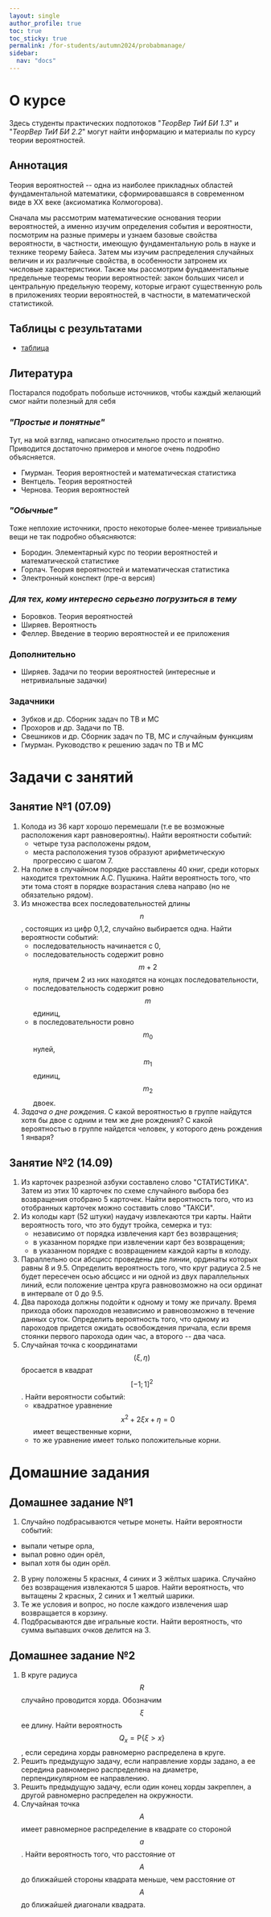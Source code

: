 ```yaml
---
layout: single
author_profile: true
toc: true
toc_sticky: true
permalink: /for-students/autumn2024/probabmanage/
sidebar:
  nav: "docs"
---
```


<script type="text/javascript" async
  src="https://cdn.mathjax.org/mathjax/latest/MathJax.js?config=TeX-MML-AM_CHTML">
</script>

# О курсе

Здесь студенты практических подпотоков
"*ТеорВер ТиИ БИ 1.3*" и "*ТеорВер ТиИ БИ 2.2*" могут найти информацию и материалы по курсу теории вероятностей.

## Аннотация

Теория вероятностей -- одна из наиболее прикладных областей фундаментальной математики,
сформировавшаяся в современном виде в XX веке (аксиоматика Колмогорова).

Сначала мы рассмотрим математические основания теории вероятностей, а именно изучим определения события и вероятности,
посмотрим на разные примеры и узнаем базовые свойства вероятности, в частности,
имеющую фундаментальную роль в науке и технике теорему Байеса.
Затем мы изучим распределения случайных величин и их различные свойства, в особенности затронем их числовые характеристики.
Также мы рассмотрим фундаментальные предельные теоремы теории вероятностей:
закон больших чисел и центральную предельную теорему, которые играют существенную роль в приложениях теории вероятностей,
в частности, в математической статистикой.

## Таблицы с результатами

- [таблица](https://docs.google.com/spreadsheets/d/1DlifonVRPc-31m7DqWr38YuG_3yDyoZ1SyBjzO9LLjA/edit?usp=sharing)

## Литература

Постарался подобрать побольше источников, чтобы каждый желающий смог найти полезный для себя

### *"Простые и понятные"*

Тут, на мой взгляд, написано относительно просто и понятно.
Приводится достаточно примеров и многое очень подробно объясняется.
- Гмурман. Теория вероятностей и математическая статистика
- Вентцель. Теория вероятностей
- Чернова. Теория вероятностей

### *"Обычные"*

Тоже неплохие источники, просто некоторые более-менее тривиальные вещи не так подробно объясняются:
- Бородин. Элементарный курс по теории вероятностей и математической статистике
- Горлач. Теория вероятностей и математическая статистика
- Электронный конспект (пре-α версия)

### *Для тех, кому интересно серьезно погрузиться в тему*

- Боровков. Теория вероятностей
- Ширяев. Вероятность
- Феллер. Введение в теорию вероятностей и ее приложения

### Дополнительно

- Ширяев. Задачи по теории вероятностей (интересные и нетривиальные задачки)

### Задачники

- Зубков и др. Сборник задач по ТВ и МС
- Прохоров и др. Задачи по ТВ.
- Свешников и др. Сборник задач по ТВ, МС и случайным функциям
- Гмурман. Руководство к решению задач по ТВ и МС

# Задачи с занятий

## Занятие №1 (07.09)

1. Колода из 36 карт хорошо перемешали (т.е ве возможные расположения карт
равновероятны). Найти вероятности событий:
    - четыре туза расположены рядом,
    - места расположения тузов образуют арифметическую прогрессию
с шагом 7.
2. На полке в случайном порядке расставлены 40 книг, среди которых находится
трехтомник А.С. Пушкина. Найти вероятность того, что эти тома стоят в
порядке возрастания слева направо (но не обязательно рядом).
3. Из множества всех последовательностей длины $$n$$, состоящих из цифр
0,1,2, случайно выбирается одна. Найти вероятности событий:
    - последовательность начинается с 0,
    - последовательность содержит ровно $$m+2$$ нуля, причем 2 из них
находятся на концах последовательности,
    - последовательность содержит ровно $$m$$ единиц,
    - в последовательности ровно $$m_0$$ нулей,
$$m_1$$ единиц, $$m_2$$ двоек.
4. *Задача о дне рождения*. С какой вероятностью в группе найдутся хотя бы
двое с одним и тем же дне рождения? С какой вероятностью в группе найдется человек,
у которого день рождения 1 января?

## Занятие №2 (14.09)

1. Из карточек разрезной азбуки составлено слово "СТАТИСТИКА".
    Затем из этих 10 карточек по схеме случайного выбора без
    возвращения отобрано 5 карточек. Найти вероятность того, что из
    отобранных карточек можно составить слово "ТАКСИ".
2. Из колоды карт (52 штуки) наудачу извлекаются три карты.
Найти вероятность того, что это будут тройка, семерка и туз: 
    - независимо от порядка извлечения карт без возвращения; 
    - в указанном порядке при извлечении карт без возвращения;
    - в указанном порядке с возвращением каждой карты в колоду.
3. Параллельно оси абсцисс проведены две линии, ординаты которых равны 8 и
9.5. Определить вероятность того, что круг радиуса 2.5 не будет
пересечен осью абсцисс и ни одной из двух параллельных линий,
если положение центра круга
равновозможно на оси ординат в интервале от 0 до 9.5.
4. Два парохода должны подойти к одному и тому же причалу.
Время прихода обоих пароходов независимо и равновозможно
в течение данных суток. Определить вероятность того, что одному из
пароходов придется ожидать освобождения причала, если время стоянки
первого парохода один час, а второго -- два часа.
5. Случайная точка c координатами $$(\xi, \eta)$$ бросается в квадрат
$$[-1; 1]^2$$. Найти вероятности событий:
    - квадратное уравнение $$x^2 + 2\xi x + \eta = 0$$ имеет вещественные корни,
    - то же уравнение имеет только положительные корни.

# Домашние задания

## Домашнее задание №1

1. Случайно подбрасываются четыре монеты. Найти вероятности событий:
- выпали четыре орла,
- выпал ровно один орёл,
- выпал хотя бы один орёл.
2. В урну положены 5 красных, 4 синих и 3 жёлтых шарика. Случайно без возвращения извлекаются 5 шаров. Найти вероятность,
что вытащены 2 красных, 2 синих и 1 желтый шарики.
3. Те же условия и вопрос, но после каждого извлечения шар возвращается в корзину.
4. Подбрасываются две игральные кости. Найти вероятность, что сумма выпавших очков делится на 3.

## Домашнее задание №2

1. В круге радиуса $$R$$ случайно проводится хорда. Обозначим $$\xi$$ ее длину.
Найти вероятность $$Q_x = \mathrm{Р}\{\xi> x\}$$,
если середина хорды равномерно распределена в круге.
2. Решить предыдущую задачу, если направление хорды задано, а ее середина
    равномерно распределена на диаметре, перпендикулярном ее направлению.
3. Решить предыдущую задачу, если один конец хорды закреплен,
    а другой равномерно распределен на окружности.
4. Случайная точка $$A$$ имеет равномерное распределение в квадрате со стороной
$$a$$. Найти вероятность того, что расстояние от $$A$$ до ближайшей стороны
квадрата меньше, чем расстояние от $$A$$ до ближайшей диагонали квадрата.